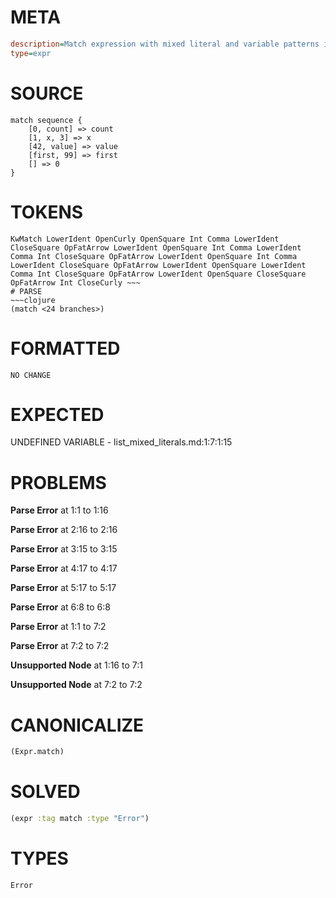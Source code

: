 # META
~~~ini
description=Match expression with mixed literal and variable patterns in lists
type=expr
~~~
# SOURCE
~~~roc
match sequence {
    [0, count] => count
    [1, x, 3] => x
    [42, value] => value
    [first, 99] => first
    [] => 0
}
~~~
# TOKENS
~~~text
KwMatch LowerIdent OpenCurly OpenSquare Int Comma LowerIdent CloseSquare OpFatArrow LowerIdent OpenSquare Int Comma LowerIdent Comma Int CloseSquare OpFatArrow LowerIdent OpenSquare Int Comma LowerIdent CloseSquare OpFatArrow LowerIdent OpenSquare LowerIdent Comma Int CloseSquare OpFatArrow LowerIdent OpenSquare CloseSquare OpFatArrow Int CloseCurly ~~~
# PARSE
~~~clojure
(match <24 branches>)
~~~
# FORMATTED
~~~roc
NO CHANGE
~~~
# EXPECTED
UNDEFINED VARIABLE - list_mixed_literals.md:1:7:1:15
# PROBLEMS
**Parse Error**
at 1:1 to 1:16

**Parse Error**
at 2:16 to 2:16

**Parse Error**
at 3:15 to 3:15

**Parse Error**
at 4:17 to 4:17

**Parse Error**
at 5:17 to 5:17

**Parse Error**
at 6:8 to 6:8

**Parse Error**
at 1:1 to 7:2

**Parse Error**
at 7:2 to 7:2

**Unsupported Node**
at 1:16 to 7:1

**Unsupported Node**
at 7:2 to 7:2

# CANONICALIZE
~~~clojure
(Expr.match)
~~~
# SOLVED
~~~clojure
(expr :tag match :type "Error")
~~~
# TYPES
~~~roc
Error
~~~
